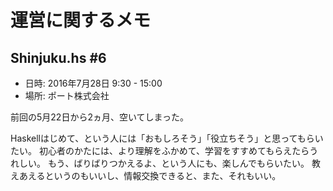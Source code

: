 運営に関するメモ
================

Shinjuku.hs #6
--------------

* 日時: 2016年7月28日 9:30 - 15:00
* 場所: ポート株式会社

前回の5月22日から2ヵ月、空いてしまった。

Haskellはじめて、という人には「おもしろそう」「役立ちそう」と思ってもらいたい。
初心者のかたには、より理解をふかめて、学習をすすめてもらえたらうれしい。
もう、ばりばりつかえるよ、という人にも、楽しんでもらいたい。
教えあえるというのもいいし、情報交換できると、また、それもいい。
